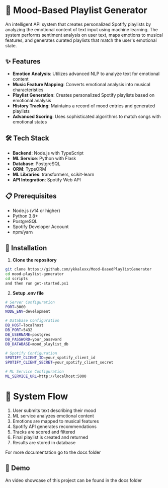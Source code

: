 # 🎵 Mood-Based Playlist Generator

An intelligent API system that creates personalized Spotify playlists by analyzing the emotional content of text input using machine learning. The system performs sentiment analysis on user text, maps emotions to musical features, and generates curated playlists that match the user's emotional state.

## ✨ Features

- **Emotion Analysis**: Utilizes advanced NLP to analyze text for emotional content
- **Music Feature Mapping**: Converts emotional analysis into musical characteristics
- **Playlist Generation**: Creates personalized Spotify playlists based on emotional analysis
- **History Tracking**: Maintains a record of mood entries and generated playlists
- **Advanced Scoring**: Uses sophisticated algorithms to match songs with emotional states

## 🛠️ Tech Stack

- **Backend**: Node.js with TypeScript
- **ML Service**: Python with Flask
- **Database**: PostgreSQL
- **ORM**: TypeORM
- **ML Libraries**: transformers, scikit-learn
- **API Integration**: Spotify Web API

## 📋 Prerequisites

- Node.js (v14 or higher)
- Python 3.8+
- PostgreSQL
- Spotify Developer Account
- npm/yarn

## 🚀 Installation

1. **Clone the repository**

```bash
git clone https://github.com/ykkalexx/Mood-BasedPlaylistGenerator
cd mood-playlist-generator
cd scripts
and then run get-started.ps1
```

2. **Setup .env file**

```bash
# Server Configuration
PORT=3000
NODE_ENV=development

# Database Configuration
DB_HOST=localhost
DB_PORT=5432
DB_USERNAME=postgres
DB_PASSWORD=your_password
DB_DATABASE=mood_playlist_db

# Spotify Configuration
SPOTIFY_CLIENT_ID=your_spotify_client_id
SPOTIFY_CLIENT_SECRET=your_spotify_client_secret

# ML Service Configuration
ML_SERVICE_URL=http://localhost:5000
```

# 🧪 System Flow

1. User submits text describing their mood
2. ML service analyzes emotional content
3. Emotions are mapped to musical features
4. Spotify API generates recommendations
5. Tracks are scored and filtered
6. Final playlist is created and returned
7. Results are stored in database

For more documentation go to the docs folder

## 🎥 Demo

An video showcase of this project can be found in the docs folder
